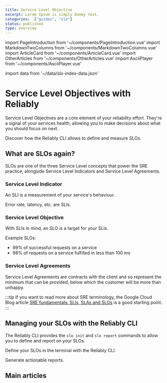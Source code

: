 ```yaml
---
title: Service Level Objective
excerpt: Lorem Ipsum is simply dummy text.
categories:  ["guides", "slo"]
status: published
type: overview
---
```

import PageIntroduction from '~/components/PageIntroduction.vue'
import MarkdownTwoColumns from '~/components/MarkdownTwoColumns.vue'
import ArticleCard from '~/components/ArticleCard.vue'
import OtherArticles from '~/components/OtherArticles.vue'
import AsciiPlayer from '~/components/AsciiPlayer.vue'

import data from '~/data/slo-index-data.json'

# Service Level Objectives with Reliably

<PageIntroduction>

  Service Level Objectives are a core element of your reliability effort.
  They're a signal of your services health, allowing you to make decisions about
  what you should focus on next.

  Discover how the Reliably CLI allows to define and measure SLOs.

</PageIntroduction>

## What are SLOs again?

SLOs are one of the three Service Level concepts that power the SRE practice,
alongside Service Level Indicators and Service Level Agreements.

### Service Level Indicator

An SLI is a measurement of your service's behaviour.

Error rate, latency, etc.
are SLIs.

### Service Level Objective

With SLIs in mind, an SLO is a target for your SLIs.

Example SLOs:

- 99% of successful requests on a service
- 98% of requests on a service fulfilled in less than 100 ms

### Service Level Agreements

Service Level Agreements are contracts with the client and so represent the minimum that can be provided, below which the customer will be more than unhappy.


:::tip
If you want to read more about SRE terminology, the Google Cloud Blog
article <a href="https://cloud.google.com/blog/products/devops-sre/sre-fundamentals-slis-slas-and-slos" target="_blank" rel="noopener noreferer">SRE fundamentals: SLIs, SLAs and SLOs</a> is a good starting point.
:::

## Managing your SLOs with the Reliably CLI

The Reliably CLI provides the  `slo init` and `slo report` commands to allow you to define and report on your SLOs.


Define your SLOs in the terminal with the Reliably CLI.
<AsciiPlayer id="409008" />

Generate actionable reports.
<AsciiPlayer id="409053" />

## Main articles

<MarkdownTwoColumns>
  <ArticleCard
    title="Define your Service Level Objectives"
    description="Learn how to define and measure your SLOs."
    link="/guides/slo/define-slos/"
  />
  <ArticleCard
    title="Generate SLO reports"
    description="Fetch data from your cloud provider and generate comprehensive SLO reports."
    link="/guides/slo/slo-reports/"
  />
  <ArticleCard
    title="Live SLO reports"
    description="Monitor your SLO's live and generate near realtime reports."
    link="/guides/slo/live-reporting/"
  />
</MarkdownTwoColumns>





